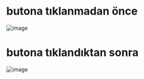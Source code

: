 # butona tıklanmadan önce
![image](https://github.com/elifbeyzatok00/Kodluyoruz/assets/102792446/69809bcc-507a-4dbe-b7d0-4c0c3ccb0332)

# butona tıklandıktan sonra
![image](https://github.com/elifbeyzatok00/Kodluyoruz/assets/102792446/86b52033-dac4-4aca-8798-0e4cf5373943)

